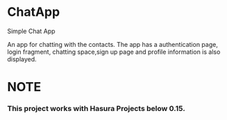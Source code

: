 # ChatApp

Simple Chat App

An app for chatting with the contacts. The app has a authentication page, login fragment, chatting space,sign up page and profile information is also displayed.

NOTE
====

### This project works with Hasura Projects below 0.15. 
